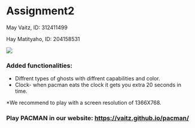 # Assignment2



May Vaitz, ID: 312411499

Hay Matityaho, ID: 204158531

![](https://github.com/vaitz/pacman/blob/master/photos/bar_pacline.gif)

### Added functionalities:
* Diffrent types of ghosts with diffrent capabilities and color.
* Clock- when pacman eats the clock it gets you extra 20 seconds in time.

*We recommend to play with a screen resolution of 1366X768.

### Play PACMAN in our website: https://vaitz.github.io/pacman/
 
